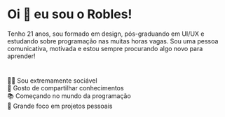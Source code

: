 # Oi 👋 eu sou o Robles!

Tenho 21 anos, sou formado em design, pós-graduando em UI/UX e estudando sobre programação nas muitas horas vagas. Sou uma pessoa comunicativa, motivada e estou sempre procurando algo novo para aprender!
#
🤹‍♂️ Sou extremamente sociável <br>
🧐 Gosto de compartilhar conhecimentos <br>
📚 Começando no mundo da programação <br>
🔎 Grande foco em projetos pessoais
